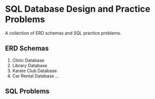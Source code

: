 # SQL Database Design and Practice Problems

A collection of ERD schemas and SQL practice problems.

## ERD Schemas

1. Clinic Database
2. Library Database
3. Karate Club Database
4. Car Rental Database
   ...

## SQL Problems
